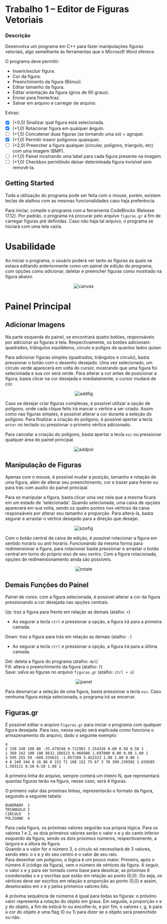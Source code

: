<h1>Trabalho 1 – Editor de Figuras Vetoriais</h1>

<h3> Descrição </h3>

Desenvolva um programa em C++ para fazer manipulações figuras vetoriais, algo semelhante às
ferramentas que o Microsoft Word oferece.

O programa deve permitir:

- Inserir/excluir figura.
- Cor da figura.
- Preenchimento da figura (Bônus).
- Editar tamanho da figura.
- Editar orientação da figura (giros de 90 graus).
- Enviar para frente/traz.
- Salvar em arquivo e carregar de arquivo.

Extras:

- [x] (+0,5) Sinalizar qual figura está selecionada.
- [x] (+1,0) Rotacionar figura em qualquer ângulo.
- [ ] (+1,5) Concatenar duas figuras (se tornando uma só) = agrupar.
- [x] (+1,0) Permitir inserir polígonos quaisquer.
- [ ] (+2,0) Preencher a figura qualquer (circular, polígono, triangulo, etc) com uma imagem
      (BMP).
- [ ] (+1,0) Painel mostrando uma label para cada figura presente na imagem.
- [ ] (+1,0) Checkbox permitindo deixar determinada figura invisível sem removê-la.

<h2> Getting Started </h2>

Toda a utilização do programa pode ser feita com o mouse, porém, existem teclas de atalhos com as mesmas funcionalidades caso haja preferência.

Para iniciar, compile o programa com a ferramenta CodeBlocks (Release 17.12). Por padrão, o programa irá procurar pelo arquivo `figuras.gr` a fim de carregar figuras pré definidas. Caso não haja tal arquivo, o programa se iniciará com uma tela vazia.

# Usabilidade

Ao iniciar o programa, o usuário poderá ver tanto as figuras as quais se estava editando anteriormente como um painel de edição do programa, com opções como adicionar, deletar e preencher figuras como mostrado na figura abaixo.

<p align="center"> 
  <img src="media/exemplo1.png" alt="canvas"/>
</p>

# Painel Principal

## Adicionar Imagens

Na parte esquerda do painel, se encontrará quatro botões, responsáveis por adicionar as figuras à tela. Respectivamente, os botões adicionam: quadrados, triângulos equiláteros, círculo e polígos de quantos lados quiser.

Para adicionar figuras simples (quadrados, triângulos e círculo), basta pressionar o botão com o desenho desejado. Uma vez selecionado, um círculo verde aparecerá em volta do cursor, mostrando que uma figura foi selecionada e sua cor será verde. Para alterar a cor antes de posicionar a figura, basta clicar na cor desejada e imediatamente, o cursor mudará de cor.

<p align="center"> 
  <img src="media/gifex1.gif" alt="addfig"/>
</p>

Caso se desejar criar figuras complexas, é possível utilizar a opção de polígono, onde cada clique feito irá marcar o vértice a ser criado. Assim como nas figuras simples, é possível alterar a cor durante a seleção do polígono. Para finalizar a criação do polígono, é possível apertar a tecla `enter` no teclado ou pressionar o primeiro vértice adicionado.

Para cancelar a criação do polígono, basta apertar a tecla `esc` ou pressionar qualquer área do painel principal.

<p align="center"> 
  <img src="media/polygonex1.gif" alt="addpol"/>
</p>

## Manipulação de Figuras

Apenas com o mouse, é possível mudar a posição, tamanho e rotação de uma figura, além de alterar seu preenchimento, cor e trazer para frente ou para trás com auxílio do painel principal.

Para se manipular a figura, basta clicar uma vez nela que a mesma ficará em um estado de 'selecionada'. Quando selecionada, uma caixa de opções aparecerá em sua volta, sendo os quatro pontos nos vértices da caixa responsáveis por alterar seu tamanho e proporção. Para alterá-la, basta segurar e arrastar o vértice desejado para a direção que desejar.

<p align="center"> 
  <img src="media/gifex2.gif" alt="sizefig"/>
</p>

Com o botão central da caixa de edição, é possível rotacionar a figura em sentido horário ou anti horário. Funcionando da mesma forma para redimensionar a figura, para rotacionar basta pressionar e arrastar o botão central em torno do próprio eixo de seu centro. Com a figura rotacionada, opções de redimensionamento ainda são possíveis.

<p align="center"> 
  <img src="media/resizeex.gif" alt="rotate"/>
</p>

## Demais Funções do Painel

Painel de cores: com a figura selecionada, é possível alterar a cor da figura pressionando a cor desejada nas opções centrais.

Up: traz a figura para frente em relação as demais (atalho: `+`)

- Ao segurar a tecla `ctrl` e pressionar a opção, a figura irá para a primeira camada.

Down: traz a figura para trás em relação as demais (atalho: `-`)

- Ao segurar a tecla `ctrl` e pressionar a opção, a figura irá para a última camada.

Del: deleta a figura do programa (atalho: `del`)\
Fill: altera o preenchimento da figura (atalho: `f`)\
Save: salva as figuras no arquivo `figuras.gr` (atalho: `ctrl + s`)

<p align="center"> 
  <img src="media/morefunctions.gif" alt="panel"/>
</p>

Para desmarcar a seleção de uma figura, basta pressionar a tecla `esc`. Caso nenhuma figura esteja selecionada, o programa irá se encerrar.

## Figuras.gr

É possível editar o arquivo `Figuras.gr` para iniciar o programa com qualquer figura desejada. Para isso, nessa seção será explicada como funciona o armazenamento do arquivo, dado o seguinte exemplo:

```
4
2 330 240 100 86 -35.479248 0.722983 3.254326 0.00 0.50 0.50 1
1 360 242 100 100 8632.186523 0.966980 1.697000 0.00 0.00 1.00 1
3 595 255 50 -689.335632 -1.057209 3.452323 1.00 1.00 0.00 1
4 6 249 344 0 16 86 0 153 71 108 152 75 67 3 70 309.239502 1.639585 1.503111 0.50 0.50 1.00 1
```

A primeira linha do arquivo, sempre conterá um inteiro N, que representará quantas figuras terão na figura, nesse caso, será 4 figuras.

O primeiro valor das próximas linhas, representarão o formato da figura, seguindo a seguinte tabela:

```
QUADRADO  1
TRIANGULO 2
CIRCULO   3
POLIGONO  4
```

Para cada figura, os próximas valores seguirão sua própria lógica. Para os valores 1 e 2, os dois primeiros valores serão o valor x e y do canto inferior esquerdo da figura, sendo os dois próximos números, respectivamente, a largura e a altura da figura. \
Quando a o valor for o número 3, o círculo só necessitará de 3 valores, sendo eles: o x e y do seu centro e o valor de seu raio.\
Para desenhar um polígono, a lógica é um pouco maior. Primeiro, após o número 4 (código da figura), vem o número de vértices da figura. A seguir, o valor x e y para ser tomado como base para desolcar, as próximas 6 coordenadas x e y escritas que estão em relação ao ponto (0,0). Ou seja, os vértices deve ser escritos em relação e proporção ao ponto (0,0) e assim, deselocados em x e y pelos primeiros valores lido.

A próxima sequência de números é igual para todas as figuras: o próximo valor representa a rotação do objeto em graus. Em seguida, a proporção x e y do objeto, a fim de esticá-lo ou encolhe-lo, e por fim, o valores r, g, b para a cor do objeto e uma flag (0 ou 1) para dizer se o objeto será preenchido ou não.
